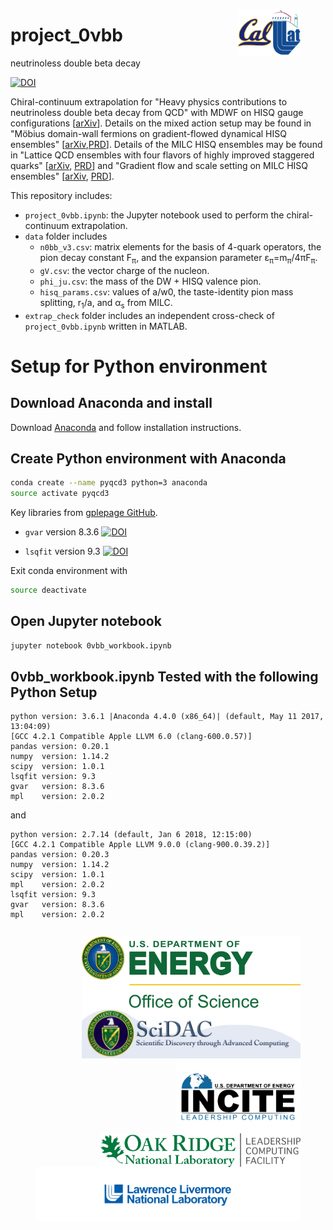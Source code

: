 <figure style="float:right">
    <img
    src="./data/callat_logo.png"
    width="100"
    alt="CalLat logo"
    align="right"
    /img>
</figure>

# project_0νbb
neutrinoless double beta decay

[![DOI](https://zenodo.org/badge/130005007.svg)](https://zenodo.org/badge/latestdoi/130005007)


Chiral-continuum extrapolation for "Heavy physics contributions to neutrinoless double beta decay from QCD" with MDWF on HISQ gauge configurations [[arXiv](https://arxiv.org/abs/1805.02634)]. Details on the mixed action setup may be found in "Möbius domain-wall fermions on gradient-flowed dynamical HISQ ensembles" [[arXiv](https://arxiv.org/abs/1701.07559),[PRD](https://doi.org/10.1103/PhysRevD.96.054513)]. Details of the MILC HISQ ensembles may be found in "Lattice QCD ensembles with four flavors of highly improved staggered quarks" [[arXiv](https://arxiv.org/abs/1212.4768), [PRD](https://doi.org/10.1103/PhysRevD.87.054505)] and "Gradient flow and scale setting on MILC HISQ ensembles" [[arXiv](https://arxiv.org/abs/1503.02769), [PRD](https://doi.org/10.1103/PhysRevD.93.094510)].

This repository includes:
* `project_0vbb.ipynb`: the Jupyter notebook used to perform the chiral-continuum extrapolation.
* `data` folder includes
   * `n0bb_v3.csv`: matrix elements for the basis of 4-quark operators, the pion decay constant F<sub>π</sub>, and the expansion parameter ε<sub>π</sub>=m<sub>π</sub>/4πF<sub>π</sub>.
   * `gV.csv`: the vector charge of the nucleon.
   * `phi_ju.csv`: the mass of the DW + HISQ valence pion.
   * `hisq_params.csv`: values of a/w0, the taste-identity pion mass splitting, r<sub>1</sub>/a, and α<sub>s</sub> from MILC.
* `extrap_check` folder includes an independent cross-check of `project_0vbb.ipynb` written in MATLAB.

# Setup for Python environment
## Download Anaconda and install
Download [Anaconda](https://www.continuum.io/downloads) and follow installation instructions.

## Create Python environment with Anaconda
```bash
conda create --name pyqcd3 python=3 anaconda
source activate pyqcd3
```

Key libraries from [gplepage GitHub](https://github.com/gplepage).
* `gvar` version 8.3.6 [![DOI](https://zenodo.org/badge/DOI/10.5281/zenodo.1202447.svg)](https://doi.org/10.5281/zenodo.1202447)

* `lsqfit` version 9.3 [![DOI](https://zenodo.org/badge/DOI/10.5281/zenodo.1210188.svg)](https://doi.org/10.5281/zenodo.1210188)

Exit conda environment with
```bash
source deactivate
```

## Open Jupyter notebook
```bash
jupyter notebook 0vbb_workbook.ipynb
```

## 0vbb_workbook.ipynb Tested with the following Python Setup
```
python version: 3.6.1 |Anaconda 4.4.0 (x86_64)| (default, May 11 2017, 13:04:09) 
[GCC 4.2.1 Compatible Apple LLVM 6.0 (clang-600.0.57)]
pandas version: 0.20.1
numpy  version: 1.14.2
scipy  version: 1.0.1
lsqfit version: 9.3
gvar   version: 8.3.6
mpl    version: 2.0.2
```

and

```
python version: 2.7.14 (default, Jan 6 2018, 12:15:00)
[GCC 4.2.1 Compatible Apple LLVM 9.0.0 (clang-900.0.39.2)]
pandas version: 0.20.3
numpy  version: 1.14.2
scipy  version: 1.0.1
mpl    version: 2.0.2
lsqfit version: 9.3
gvar   version: 8.3.6
mpl    version: 2.0.2
```

<figure style="float:right">
    <img
    src="./data/doe_vertical_highres.jpg"
    width="350"
    alt="doe_oos"
    align="right"
    /img>
    <img
    src="./data/scidac_logo.png"
    width="350"
    alt="scidac"
    align="right"
    /img>
    <img
    src="./data/incite_logo.png"
    width="200"
    alt="incite"
    align="right"
    /img>
    <img
    src="./data/olcf_logo.png"
    width="320"
    alt="incite"
    align="right"
    /img>
    <img
    src="./data/llnl_logo.png"
    width="660"
    alt="llnl"
    align="right"
    /img>
</figure>
